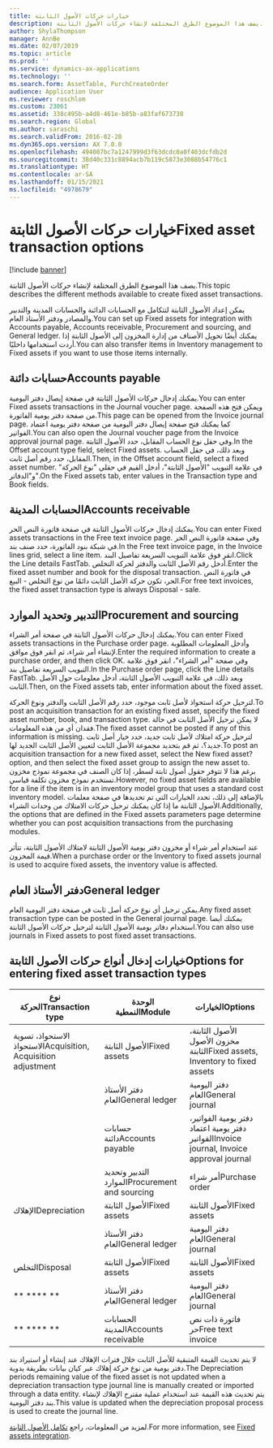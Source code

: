 ```yaml
---
title: خيارات حركات الأصول الثابتة
description: يصف هذا الموضوع الطرق المختلفة لإنشاء حركات الأصول الثابتة.
author: ShylaThompson
manager: AnnBe
ms.date: 02/07/2019
ms.topic: article
ms.prod: ''
ms.service: dynamics-ax-applications
ms.technology: ''
ms.search.form: AssetTable, PurchCreateOrder
audience: Application User
ms.reviewer: roschlom
ms.custom: 23061
ms.assetid: 338c495b-a4d8-461e-b85b-a83faf673730
ms.search.region: Global
ms.author: saraschi
ms.search.validFrom: 2016-02-28
ms.dyn365.ops.version: AX 7.0.0
ms.openlocfilehash: 494087bc7a1247999d3f63dcdc0a0f403dcfdb2d
ms.sourcegitcommit: 38d40c331c8894acb7b119c5073e3088b54776c1
ms.translationtype: HT
ms.contentlocale: ar-SA
ms.lasthandoff: 01/15/2021
ms.locfileid: "4978679"
---
```

# <a name="fixed-asset-transaction-options"></a><span data-ttu-id="64fa3-103">خيارات حركات الأصول الثابتة</span><span class="sxs-lookup"><span data-stu-id="64fa3-103">Fixed asset transaction options</span></span>

[!include [banner](../includes/banner.md)]

<span data-ttu-id="64fa3-104">يصف هذا الموضوع الطرق المختلفة لإنشاء حركات الأصول الثابتة.</span><span class="sxs-lookup"><span data-stu-id="64fa3-104">This topic describes the different methods available to create fixed asset transactions.</span></span>

<span data-ttu-id="64fa3-105">يمكن إعداد الأصول الثابتة لتتكامل مع الحسابات الدائنة والحسابات المدينة والتدبير والمصادر ودفتر الأستاذ العام.</span><span class="sxs-lookup"><span data-stu-id="64fa3-105">You can set up Fixed assets for integration with Accounts payable, Accounts receivable, Procurement and sourcing, and General ledger.</span></span> <span data-ttu-id="64fa3-106">يمكنك أيضًا تحويل الأصناف من إدارة المخزون إلى الأصول الثابتة إذا أردت استخدامها داخليًا.</span><span class="sxs-lookup"><span data-stu-id="64fa3-106">You can also transfer items in Inventory management to Fixed assets if you want to use those items internally.</span></span>

## <a name="accounts-payable"></a><span data-ttu-id="64fa3-107">حسابات دائنة</span><span class="sxs-lookup"><span data-stu-id="64fa3-107">Accounts payable</span></span>
<span data-ttu-id="64fa3-108">يمكنك إدخال حركات الأصول الثابتة في صفحة إيصال دفتر اليومية.</span><span class="sxs-lookup"><span data-stu-id="64fa3-108">You can enter Fixed assets transactions in the Journal voucher page.</span></span> <span data-ttu-id="64fa3-109">ويمكن فتح هذه الصفحة من صفحة دفتر يومية الفاتورة.</span><span class="sxs-lookup"><span data-stu-id="64fa3-109">This page can be opened from the Invoice journal page.</span></span> <span data-ttu-id="64fa3-110">كما يمكنك فتح صفحة إيصال دفتر اليومية من صفحة دفتر يومية اعتماد الفواتير.</span><span class="sxs-lookup"><span data-stu-id="64fa3-110">You can also open the Journal voucher page from the Invoice approval journal page.</span></span> <span data-ttu-id="64fa3-111">وفي حقل نوع الحساب المقابل، حدد الأصول الثابتة.</span><span class="sxs-lookup"><span data-stu-id="64fa3-111">In the Offset account type field, select Fixed assets.</span></span> <span data-ttu-id="64fa3-112">وبعد ذلك، في حقل الحساب المقابل، حدد رقم أصل ثابت.</span><span class="sxs-lookup"><span data-stu-id="64fa3-112">Then, in the Offset account field, select a fixed asset number.</span></span> <span data-ttu-id="64fa3-113">في علامة التبويب "الأصول الثابتة"، أدخل القيم في حقلي "نوع الحركة" و"الدفاتر".</span><span class="sxs-lookup"><span data-stu-id="64fa3-113">On the Fixed assets tab, enter values in the Transaction type and Book fields.</span></span>

## <a name="accounts-receivable"></a><span data-ttu-id="64fa3-114">الحسابات المدينة</span><span class="sxs-lookup"><span data-stu-id="64fa3-114">Accounts receivable</span></span>
<span data-ttu-id="64fa3-115">يمكنك إدخال حركات الأصول الثابتة في صفحة فاتورة النص الحر.</span><span class="sxs-lookup"><span data-stu-id="64fa3-115">You can enter Fixed assets transactions in the Free text invoice page.</span></span>  <span data-ttu-id="64fa3-116">وفي صفحة فاتورة النص الحر في شبكة بنود الفاتورة، حدد صنف بند.‬</span><span class="sxs-lookup"><span data-stu-id="64fa3-116">In the Free text invoice page, in the Invoice lines grid, select a line item.</span></span> <span data-ttu-id="64fa3-117">انقر فوق علامة التبويب السريعة تفاصيل البند.</span><span class="sxs-lookup"><span data-stu-id="64fa3-117">Click the Line details FastTab.</span></span> <span data-ttu-id="64fa3-118">أدخل رقم الأصل الثابت والدفتر لحركة التخلص.</span><span class="sxs-lookup"><span data-stu-id="64fa3-118">Enter the fixed asset number and book for the disposal transaction.</span></span> <span data-ttu-id="64fa3-119">في فاتورة النص الحر، تكون حركة الأصل الثابت دائمًا من نوع ‏‫التخلص - البيع‬.</span><span class="sxs-lookup"><span data-stu-id="64fa3-119">For free text invoices, the fixed asset transaction type is always Disposal - sale.</span></span>

## <a name="procurement-and-sourcing"></a><span data-ttu-id="64fa3-120">التدبير وتحديد الموارد</span><span class="sxs-lookup"><span data-stu-id="64fa3-120">Procurement and sourcing</span></span>
<span data-ttu-id="64fa3-121">يمكنك إدخال حركات الأصول الثابتة في صفحة أمر الشراء.</span><span class="sxs-lookup"><span data-stu-id="64fa3-121">You can enter Fixed assets transactions in the Purchase order page.</span></span> <span data-ttu-id="64fa3-122">وأدخل المعلومات المطلوبة لإنشاء أمر شراء، ثم انقر فوق موافق.</span><span class="sxs-lookup"><span data-stu-id="64fa3-122">Enter the required information to create a purchase order, and then click OK.</span></span> <span data-ttu-id="64fa3-123">وفي صفحة "أمر الشراء"، انقر فوق علامة التبويب السريعة تفاصيل بند.</span><span class="sxs-lookup"><span data-stu-id="64fa3-123">In the Purchase order page, click the Line details FastTab.</span></span> <span data-ttu-id="64fa3-124">وبعد ذلك، في علامة التبويب الأصول الثابتة، أدخل معلومات حول الأصل الثابت.</span><span class="sxs-lookup"><span data-stu-id="64fa3-124">Then, on the Fixed assets tab, enter information about the fixed asset.</span></span> 

<span data-ttu-id="64fa3-125">لترحيل حركة استحواذ لأصل ثابت موجود، حدد رقم الأصل الثابت والدفتر ونوع الحركة.</span><span class="sxs-lookup"><span data-stu-id="64fa3-125">To post an acquisition transaction for an existing fixed asset, specify the fixed asset number, book, and transaction type.</span></span> <span data-ttu-id="64fa3-126">لا يمكن ترحيل الأصل الثابت في حالة فقدان أي من هذه المعلومات.</span><span class="sxs-lookup"><span data-stu-id="64fa3-126">The fixed asset cannot be posted if any of this information is missing.</span></span> <span data-ttu-id="64fa3-127">لترحيل حركة امتلاك لأصل ثابت جديد، حدد خيار أصل ثابت جديد؟، ثم قم بتحديد مجموعة الأصل الثابت لتعيين الأصل الثابت الجديد لها.</span><span class="sxs-lookup"><span data-stu-id="64fa3-127">To post an acquisition transaction for a new fixed asset, select the New fixed asset? option, and then select the fixed asset group to assign the new asset to.</span></span> <span data-ttu-id="64fa3-128">برغم هذا لا تتوفر حقول أصول ثابتة لسطر، إذا كان الصنف في مجموعة نموذج مخزون تستخدم نموذج مخزون تكلفة قياسي.</span><span class="sxs-lookup"><span data-stu-id="64fa3-128">However, no fixed asset fields are available for a line if the item is in an inventory model group that uses a standard cost inventory model.</span></span> <span data-ttu-id="64fa3-129">بالإضافة إلى ذلك، تحدد الخيارات التي تم تحديدها في صفحة معلمات الأصول الثابتة ما إذا كان يمكنك ترحيل حركات الامتلاك من وحدات الشراء.</span><span class="sxs-lookup"><span data-stu-id="64fa3-129">Additionally, the options that are defined in the Fixed assets parameters page determine whether you can post acquisition transactions from the purchasing modules.</span></span> 

<span data-ttu-id="64fa3-130">عند استخدام أمر شراء أو مخزون دفتر يومية الأصول الثابتة لامتلاك الأصول الثابتة، تتأثر قيمة المخزون.</span><span class="sxs-lookup"><span data-stu-id="64fa3-130">When a purchase order or the Inventory to fixed assets journal is used to acquire fixed assets, the inventory value is affected.</span></span>

## <a name="general-ledger"></a><span data-ttu-id="64fa3-131">دفتر الأستاذ العام</span><span class="sxs-lookup"><span data-stu-id="64fa3-131">General ledger</span></span>
<span data-ttu-id="64fa3-132">يمكن ترحيل أي نوع حركة أصل ثابت في صفحة دفتر اليومية العام.</span><span class="sxs-lookup"><span data-stu-id="64fa3-132">Any fixed asset transaction type can be posted in the General journal page.</span></span> <span data-ttu-id="64fa3-133">يمكنك أيضا استخدام دفاتر يومية الأصول الثابتة لترحيل حركات الأصول الثابتة.</span><span class="sxs-lookup"><span data-stu-id="64fa3-133">You can also use journals in Fixed assets to post fixed asset transactions.</span></span>

## <a name="options-for-entering-fixed-asset-transaction-types"></a><span data-ttu-id="64fa3-134">خيارات إدخال أنواع حركات الأصول الثابتة</span><span class="sxs-lookup"><span data-stu-id="64fa3-134">Options for entering fixed asset transaction types</span></span>


| <span data-ttu-id="64fa3-135">نوع الحركة</span><span class="sxs-lookup"><span data-stu-id="64fa3-135">Transaction type</span></span>                    | <span data-ttu-id="64fa3-136">الوحدة النمطية</span><span class="sxs-lookup"><span data-stu-id="64fa3-136">Module</span></span>                   | <span data-ttu-id="64fa3-137">الخيارات</span><span class="sxs-lookup"><span data-stu-id="64fa3-137">Options</span></span>                                   |
|-------------------------------------|--------------------------|-------------------------------------------|
| <span data-ttu-id="64fa3-138">الاستحواذ، تسوية الاستحواذ‬</span><span class="sxs-lookup"><span data-stu-id="64fa3-138">Acquisition, Acquisition adjustment</span></span> | <span data-ttu-id="64fa3-139">الأصول الثابتة</span><span class="sxs-lookup"><span data-stu-id="64fa3-139">Fixed assets</span></span>             | <span data-ttu-id="64fa3-140">الأصول الثابتة، مخزون الأصول الثابتة</span><span class="sxs-lookup"><span data-stu-id="64fa3-140">Fixed assets, Inventory to fixed assets</span></span>   |
|                                     | <span data-ttu-id="64fa3-141">دفتر الأستاذ العام</span><span class="sxs-lookup"><span data-stu-id="64fa3-141">General ledger</span></span>           | <span data-ttu-id="64fa3-142">دفتر اليومية العام</span><span class="sxs-lookup"><span data-stu-id="64fa3-142">General journal</span></span>                           |
|                                     | <span data-ttu-id="64fa3-143">حسابات دائنة</span><span class="sxs-lookup"><span data-stu-id="64fa3-143">Accounts payable</span></span>         | <span data-ttu-id="64fa3-144">دفتر يومية الفواتير، دفتر يومية اعتماد الفواتير</span><span class="sxs-lookup"><span data-stu-id="64fa3-144">Invoice journal, Invoice approval journal</span></span> |
|                                     | <span data-ttu-id="64fa3-145">التدبير وتحديد الموارد</span><span class="sxs-lookup"><span data-stu-id="64fa3-145">Procurement and sourcing</span></span> | <span data-ttu-id="64fa3-146">أمر شراء</span><span class="sxs-lookup"><span data-stu-id="64fa3-146">Purchase order</span></span>                            |
| <span data-ttu-id="64fa3-147">الإهلاك</span><span class="sxs-lookup"><span data-stu-id="64fa3-147">Depreciation</span></span>                        | <span data-ttu-id="64fa3-148">الأصول الثابتة</span><span class="sxs-lookup"><span data-stu-id="64fa3-148">Fixed assets</span></span>             | <span data-ttu-id="64fa3-149">الأصول الثابتة</span><span class="sxs-lookup"><span data-stu-id="64fa3-149">Fixed assets</span></span>                              |
|                                     | <span data-ttu-id="64fa3-150">دفتر الأستاذ العام</span><span class="sxs-lookup"><span data-stu-id="64fa3-150">General ledger</span></span>           | <span data-ttu-id="64fa3-151">دفتر اليومية العام</span><span class="sxs-lookup"><span data-stu-id="64fa3-151">General journal</span></span>                           |
| <span data-ttu-id="64fa3-152">التخلص</span><span class="sxs-lookup"><span data-stu-id="64fa3-152">Disposal</span></span>                            | <span data-ttu-id="64fa3-153">الأصول الثابتة</span><span class="sxs-lookup"><span data-stu-id="64fa3-153">Fixed assets</span></span>             | <span data-ttu-id="64fa3-154">الأصول الثابتة</span><span class="sxs-lookup"><span data-stu-id="64fa3-154">Fixed assets</span></span>                              |
| <span data-ttu-id="64fa3-155">\*\* \*\*</span><span class="sxs-lookup"><span data-stu-id="64fa3-155">\*\* \*\*</span></span>                               | <span data-ttu-id="64fa3-156">دفتر الأستاذ العام</span><span class="sxs-lookup"><span data-stu-id="64fa3-156">General ledger</span></span>           | <span data-ttu-id="64fa3-157">دفتر اليومية العام</span><span class="sxs-lookup"><span data-stu-id="64fa3-157">General journal</span></span>                           |
| <span data-ttu-id="64fa3-158">\*\* \*\*</span><span class="sxs-lookup"><span data-stu-id="64fa3-158">\*\* \*\*</span></span>                               | <span data-ttu-id="64fa3-159">الحسابات المدينة</span><span class="sxs-lookup"><span data-stu-id="64fa3-159">Accounts receivable</span></span>      | <span data-ttu-id="64fa3-160">فاتورة ذات نص حر</span><span class="sxs-lookup"><span data-stu-id="64fa3-160">Free text invoice</span></span>                         |


<span data-ttu-id="64fa3-161">لا يتم تحديث القيمة المتبقية للأصل الثابت خلال فترات الإهلاك عند إنشاء أو استيراد بند دفتر يومية من نوع حركة إهلاك عبر كيان بيانات بطريقة يدوية.</span><span class="sxs-lookup"><span data-stu-id="64fa3-161">The Depreciation periods remaining value of the fixed asset is not updated when a depreciation transaction type journal line is manually created or imported through a data entity.</span></span> <span data-ttu-id="64fa3-162">يتم تحديث هذه القيمة عند استخدام عملية مقترح الإهلاك لإنشاء بند دفتر اليومية.</span><span class="sxs-lookup"><span data-stu-id="64fa3-162">This value is updated when the depreciation proposal process is used to create the journal line.</span></span>

<span data-ttu-id="64fa3-163">لمزيد من المعلومات، راجع [تكامل الأصول الثابتة](fixed-asset-integration.md).</span><span class="sxs-lookup"><span data-stu-id="64fa3-163">For more information, see [Fixed assets integration](fixed-asset-integration.md).</span></span>
